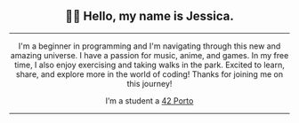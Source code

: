 <h2 align="center"> 👋🏻 Hello, my name is Jessica. </h2>
<hr>
<p align="center"> I'm a beginner in programming and I'm navigating through this new and amazing universe. I have a passion for music, anime, and games. In my free time, I also enjoy exercising and taking walks in the park. Excited to learn, share, and explore more in the world of coding! Thanks for joining me on this journey!
<p align="center"> I’m a student a <a href="https://www.42porto.com/">42 Porto</a>

<hr>
